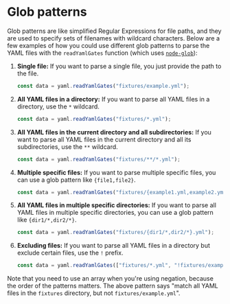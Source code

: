 # Glob patterns

Glob patterns are like simplified Regular Expressions for file paths, and they are used to specify sets of filenames with wildcard characters. Below are a few examples of how you could use different glob patterns to parse the YAML files with the `readYamlGates` function (which uses [`node-glob`](https://github.com/isaacs/node-glob#readme)):

1. **Single file:** If you want to parse a single file, you just provide the path to the file.

    ```ts
    const data = yaml.readYamlGates("fixtures/example.yml");
    ```

2. **All YAML files in a directory:** If you want to parse all YAML files in a directory, use the `*` wildcard. 

    ```ts
    const data = yaml.readYamlGates("fixtures/*.yml");
    ```

3. **All YAML files in the current directory and all subdirectories:** If you want to parse all YAML files in the current directory and all its subdirectories, use the `**` wildcard.

    ```ts
    const data = yaml.readYamlGates("fixtures/**/*.yml");
    ```

4. **Multiple specific files:** If you want to parse multiple specific files, you can use a glob pattern like `{file1,file2}`.

    ```ts
    const data = yaml.readYamlGates("fixtures/{example1.yml,example2.yml}");
    ```

5. **All YAML files in multiple specific directories:** If you want to parse all YAML files in multiple specific directories, you can use a glob pattern like `{dir1/*,dir2/*}`.

    ```ts
    const data = yaml.readYamlGates("fixtures/{dir1/*,dir2/*}.yml");
    ```

6. **Excluding files:** If you want to parse all YAML files in a directory but exclude certain files, use the `!` prefix.

    ```ts
    const data = yaml.readYamlGates(["fixtures/*.yml", "!fixtures/example.yml"]);
    ```

Note that you need to use an array when you're using negation, because the order of the patterns matters. The above pattern says "match all YAML files in the `fixtures` directory, but not `fixtures/example.yml`".
